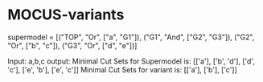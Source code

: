 # MOCUS-variants

supermodel = [("TOP", "Or", ["a", "G1"]),
      ("G1", "And", ["G2", "G3"]),
      ("G2", "Or", ["b", "c"]),
      ("G3", "Or", ["d", "e"])]

 Input: 
 a,b,c
 output: 
 Minimal Cut Sets for Supermodel is:
[['a'], ['b', 'd'], ['d', 'c'], ['e', 'b'], ['e', 'c']]
Minimal Cut Sets for variant is:
[['a'], ['b'], ['c']]
